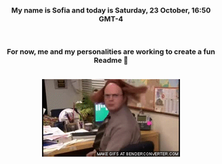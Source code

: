 


<div align="center">
<h3 >My name is Sofia and today is Saturday, 23 October, 16:50 GMT-4</h3><br>
<h3 >For now, me and my personalities are working to create a fun Readme 👋
</h3><br>
<img src='img/dwight.gif' alt='working...'/>
</div>
